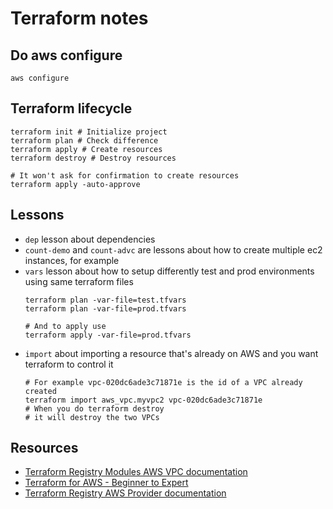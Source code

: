 # Terraform notes

## Do aws configure
```
aws configure
```

## Terraform lifecycle

```
terraform init # Initialize project
terraform plan # Check difference
terraform apply # Create resources
terraform destroy # Destroy resources

# It won't ask for confirmation to create resources
terraform apply -auto-approve
```

## Lessons
- `dep` lesson about dependencies
- `count-demo` and `count-advc` are lessons about how to create multiple ec2 instances, for example
- `vars` lesson about how to setup differently test and prod environments using same terraform files
  ```
  terraform plan -var-file=test.tfvars
  terraform plan -var-file=prod.tfvars

  # And to apply use
  terraform apply -var-file=prod.tfvars
  ```
- `import` about importing a resource that's already on AWS and you want terraform to control it
  ```
  # For example vpc-020dc6ade3c71871e is the id of a VPC already created
  terraform import aws_vpc.myvpc2 vpc-020dc6ade3c71871e 
  # When you do terraform destroy 
  # it will destroy the two VPCs
  ```

## Resources
- [Terraform Registry Modules AWS VPC documentation](https://registry.terraform.io/modules/terraform-aws-modules/vpc/aws/latest)
- [Terraform for AWS - Beginner to Expert](https://intel.udemy.com/course/terraform-fast-track/learn/lecture/21027442#overview)
- [Terraform Registry AWS Provider documentation](https://registry.terraform.io/providers/hashicorp/aws/latest/docs/resources/instance)
